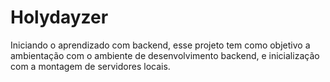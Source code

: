 # Holydayzer

Iniciando o aprendizado com backend, esse projeto tem como objetivo a ambientação com o ambiente de desenvolvimento backend, e inicialização com a montagem de servidores locais.
